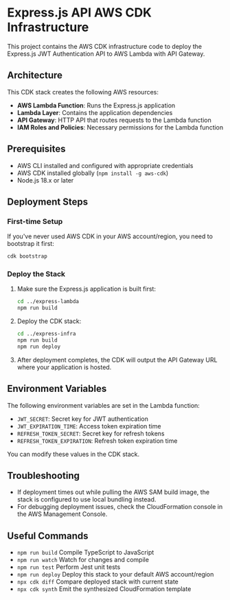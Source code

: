# Express.js API AWS CDK Infrastructure

This project contains the AWS CDK infrastructure code to deploy the Express.js JWT Authentication API to AWS Lambda with API Gateway.

## Architecture

This CDK stack creates the following AWS resources:

- **AWS Lambda Function**: Runs the Express.js application
- **Lambda Layer**: Contains the application dependencies
- **API Gateway**: HTTP API that routes requests to the Lambda function
- **IAM Roles and Policies**: Necessary permissions for the Lambda function

## Prerequisites

- AWS CLI installed and configured with appropriate credentials
- AWS CDK installed globally (`npm install -g aws-cdk`)
- Node.js 18.x or later

## Deployment Steps

### First-time Setup

If you've never used AWS CDK in your AWS account/region, you need to bootstrap it first:

```bash
cdk bootstrap
```

### Deploy the Stack

1. Make sure the Express.js application is built first:
   ```bash
   cd ../express-lambda
   npm run build
   ```

2. Deploy the CDK stack:
   ```bash
   cd ../express-infra
   npm run build
   npm run deploy
   ```

3. After deployment completes, the CDK will output the API Gateway URL where your application is hosted.

## Environment Variables

The following environment variables are set in the Lambda function:

- `JWT_SECRET`: Secret key for JWT authentication
- `JWT_EXPIRATION_TIME`: Access token expiration time
- `REFRESH_TOKEN_SECRET`: Secret key for refresh tokens
- `REFRESH_TOKEN_EXPIRATION`: Refresh token expiration time

You can modify these values in the CDK stack.

## Troubleshooting

- If deployment times out while pulling the AWS SAM build image, the stack is configured to use local bundling instead.
- For debugging deployment issues, check the CloudFormation console in the AWS Management Console.

## Useful Commands

* `npm run build`   Compile TypeScript to JavaScript
* `npm run watch`   Watch for changes and compile
* `npm run test`    Perform Jest unit tests
* `npm run deploy`  Deploy this stack to your default AWS account/region
* `npx cdk diff`    Compare deployed stack with current state
* `npx cdk synth`   Emit the synthesized CloudFormation template

